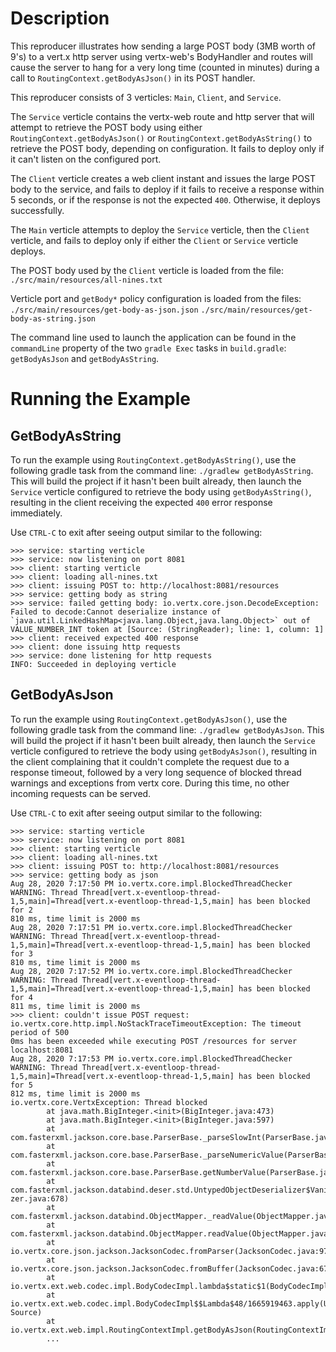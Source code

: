 # Description
This reproducer illustrates how sending a large POST body (3MB worth of 9's) to a vert.x http server using vertx-web's BodyHandler and routes will cause the server to hang for a very long time (counted in minutes) during a call to `RoutingContext.getBodyAsJson()` in its POST handler.

This reproducer consists of 3 verticles: `Main`, `Client`, and `Service`.

The `Service` verticle contains the vertx-web route and http server that will attempt to retrieve the POST body using either `RoutingContext.getBodyAsJson()` or `RoutingContext.getBodyAsString()` to retrieve the POST body, depending on configuration. It fails to deploy only if it can't listen on the configured port.

The `Client` verticle creates a web client instant and issues the large POST body to the service, and fails to deploy if it fails to receive a response within 5 seconds, or if the response is not the expected `400`. Otherwise, it deploys successfully.

The `Main` verticle attempts to deploy the `Service` verticle, then the `Client` verticle, and fails to deploy only if either the `Client` or `Service` verticle deploys.

The POST body used by the `Client` verticle is loaded from the file: `./src/main/resources/all-nines.txt`

Verticle port and `getBody*` policy configuration is loaded from the files:
`./src/main/resources/get-body-as-json.json`
`./src/main/resources/get-body-as-string.json`

The command line used to launch the application can be found in the `commandLine` property of the two `gradle Exec` tasks in `build.gradle`: `getBodyAsJson` and `getBodyAsString`.

# Running the Example
## GetBodyAsString
To run the example using `RoutingContext.getBodyAsString()`, use the following gradle task from the command line: `./gradlew getBodyAsString`. This will build the project if it hasn't been built already, then launch the `Service` verticle configured to retrieve the body using `getBodyAsString()`, resulting in the client receiving the expected `400` error response immediately.

Use `CTRL-C` to exit after seeing output similar to the following:
```
>>> service: starting verticle
>>> service: now listening on port 8081
>>> client: starting verticle
>>> client: loading all-nines.txt
>>> client: issuing POST to: http://localhost:8081/resources
>>> service: getting body as string
>>> service: failed getting body: io.vertx.core.json.DecodeException: Failed to decode:Cannot deserialize instance of `java.util.LinkedHashMap<java.lang.Object,java.lang.Object>` out of VALUE_NUMBER_INT token at [Source: (StringReader); line: 1, column: 1]
>>> client: received expected 400 response
>>> client: done issuing http requests
>>> service: done listening for http requests
INFO: Succeeded in deploying verticle
```

## GetBodyAsJson
To run the example using `RoutingContext.getBodyAsJson()`, use the following gradle task from the command line: `./gradlew getBodyAsJson`. This will build the project if it hasn't been built already, then launch the `Service` verticle configured to retrieve the body using `getBodyAsJson()`, resulting in the client complaining that it couldn't complete the request due to a response timeout, followed by a very long sequence of blocked thread warnings and exceptions from vertx core. During this time, no other incoming requests can be served.

Use `CTRL-C` to exit after seeing output similar to the following:
```
>>> service: starting verticle
>>> service: now listening on port 8081
>>> client: starting verticle
>>> client: loading all-nines.txt
>>> client: issuing POST to: http://localhost:8081/resources
>>> service: getting body as json
Aug 28, 2020 7:17:50 PM io.vertx.core.impl.BlockedThreadChecker
WARNING: Thread Thread[vert.x-eventloop-thread-1,5,main]=Thread[vert.x-eventloop-thread-1,5,main] has been blocked for 2
810 ms, time limit is 2000 ms
Aug 28, 2020 7:17:51 PM io.vertx.core.impl.BlockedThreadChecker
WARNING: Thread Thread[vert.x-eventloop-thread-1,5,main]=Thread[vert.x-eventloop-thread-1,5,main] has been blocked for 3
810 ms, time limit is 2000 ms
Aug 28, 2020 7:17:52 PM io.vertx.core.impl.BlockedThreadChecker
WARNING: Thread Thread[vert.x-eventloop-thread-1,5,main]=Thread[vert.x-eventloop-thread-1,5,main] has been blocked for 4
811 ms, time limit is 2000 ms
>>> client: couldn't issue POST request: io.vertx.core.http.impl.NoStackTraceTimeoutException: The timeout period of 500
0ms has been exceeded while executing POST /resources for server localhost:8081
Aug 28, 2020 7:17:53 PM io.vertx.core.impl.BlockedThreadChecker
WARNING: Thread Thread[vert.x-eventloop-thread-1,5,main]=Thread[vert.x-eventloop-thread-1,5,main] has been blocked for 5
812 ms, time limit is 2000 ms
io.vertx.core.VertxException: Thread blocked
        at java.math.BigInteger.<init>(BigInteger.java:473)
        at java.math.BigInteger.<init>(BigInteger.java:597)
        at com.fasterxml.jackson.core.base.ParserBase._parseSlowInt(ParserBase.java:856)
        at com.fasterxml.jackson.core.base.ParserBase._parseNumericValue(ParserBase.java:775)
        at com.fasterxml.jackson.core.base.ParserBase.getNumberValue(ParserBase.java:584)
        at com.fasterxml.jackson.databind.deser.std.UntypedObjectDeserializer$Vanilla.deserialize(UntypedObjectDeseriali
zer.java:678)
        at com.fasterxml.jackson.databind.ObjectMapper._readValue(ObjectMapper.java:4173)
        at com.fasterxml.jackson.databind.ObjectMapper.readValue(ObjectMapper.java:2467)
        at io.vertx.core.json.jackson.JacksonCodec.fromParser(JacksonCodec.java:97)
        at io.vertx.core.json.jackson.JacksonCodec.fromBuffer(JacksonCodec.java:67)
        at io.vertx.ext.web.codec.impl.BodyCodecImpl.lambda$static$1(BodyCodecImpl.java:41)
        at io.vertx.ext.web.codec.impl.BodyCodecImpl$$Lambda$48/1665919463.apply(Unknown Source)
        at io.vertx.ext.web.impl.RoutingContextImpl.getBodyAsJson(RoutingContextImpl.java:280)
        ...
```